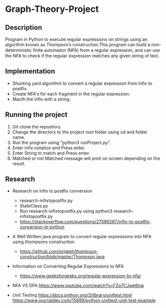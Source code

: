 # Graph-Theory-Project
## Description
Program in Python to execute regular expressions on strings using an algorithm known as Thompson’s construction.This program can build a non-deterministic ﬁnite automaton (NFA) from a regular expression, and can use the NFA to check if the regular expression matches any given string of text.
## Implementation
* Shunting yard algorithm to convert a regular expression from infix to postfix.
* Create NFA's for each fragment in the regular expression.
* Macth the infix with a string.
## Running the project
1. Git clone the repository.
2. Change the directory to the project root folder using cd and folder name.
3. Run the program using "python3 runProject.py".
4. Enter infix notation and Press enter.
5. Enter String to match and Press enter.
6. Matched or not Matched message will print on screen depending on the result.
## Research
* Research on infix to postfix conversion
  * research-infixtopostfix.py
  * StateClass.py 
  * Run research-infixtopostfix.py using python3 research-infixtopostfix.py
  * https://stackoverflow.com/questions/27586287/infix-to-postfix-conversion-in-python

* A Well Written java program to convert regular expressions into NFA using thompsons construction
  * https://github.com/prijatelj/thompson-construction/blob/master/Thompson.java

* Information on Converting Regular Expressions to NFA
  * https://www.geeksforgeeks.org/regular-expression-to-nfa/

* NFA VS DFA
  https://www.youtube.com/watch?v=FZp7CJwe6nw
* Unit Testing
https://docs.python.org/3/library/unittest.html
https://www.journaldev.com/15899/python-unittest-unit-test-example
